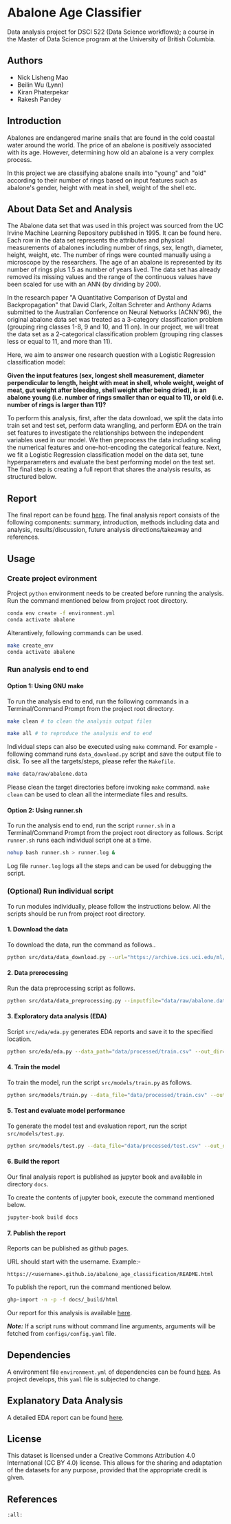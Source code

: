 # Abalone Age Classifier

Data analysis project for DSCI 522 (Data Science workflows); a course in the Master of Data Science program at the University of British Columbia.

## Authors
- Nick Lisheng Mao
- Beilin Wu (Lynn)
- Kiran Phaterpekar
- Rakesh Pandey


## Introduction
Abalones are endangered marine snails that are found in the cold coastal water around the world. The price of an abalone is positively associated with its age. However, determining how old an abalone is a very complex process. 

In this project we are classifying abalone snails into "young" and "old" according to their number of rings based on input features such as abalone's gender, height with meat in shell, weight of the shell etc.



## About Data Set and Analysis

The Abalone data set that was used in this project was sourced from the UC Irvine Machine Learning Repository published in 1995. It can be found here. Each row in the data set represents the attributes and physical measurements of abalones including number of rings, sex, length, diameter, height, weight, etc. The number of rings were counted manually using a microscope by the researchers. The age of an abalone is represented by its number of rings plus 1.5 as number of years lived. The data set has already removed its missing values and the range of the continuous values have been scaled for use with an ANN (by dividing by 200).

In the research paper "A Quantitative Comparison of Dystal and Backpropagation" that David Clark, Zoltan Schreter and Anthony Adams submitted to the Australian Conference on Neural Networks (ACNN'96), the original abalone data set was treated as a 3-category classification problem (grouping ring classes 1-8, 9 and 10, and 11 on). In our project, we will treat the data set as a 2-categorical classification problem (grouping ring classes less or equal to 11, and more than 11).

Here, we aim to answer one research question with a Logistic Regression classification model:

**Given the input features (sex, longest shell measurement, diameter perpendicular to length, height with meat in shell, whole weight, weight of meat, gut weight after bleeding, shell weight after being dried), is an abalone young (i.e. number of rings smaller than or equal to 11), or old (i.e. number of rings is larger than 11)?**

To perform this analysis, first, after the data download, we split the data into train set and test set, perform data wrangling, and perform EDA on the train set features to investigate the relationships between the independent variables used in our model. We then preprocess the data including scaling the numerical features and one-hot-encoding the categorical feature. Next, we fit a Logistic Regression classification model on the data set, tune hyperparameters and evaluate the best performing model on the test set. The final step is creating a full report that shares the analysis results, as structured below.


## Report

The final report can be found <a href="https://github.com/UBC-MDS/abalone_age_classification/blob/main/docs/Project_report_milestone2.ipynb" >here</a>. The final analysis report consists of the following components: summary, introduction, methods including data and analysis, results/discussion, future analysis directions/takeaway and references.

## Usage

### Create project evironment

Project `python` environment needs to be created before running the analysis. Run the command mentioned below from project root directory.

```bash
conda env create -f environment.yml
conda activate abalone
```

Alterantively, following commands can be used.

```bash
make create_env
conda activate abalone
```

### Run analysis end to end

#### Option 1: Using GNU make

To run the analysis end to end, run the following commands in a Terminal/Command Prompt from the project root directory.

```bash
make clean # to clean the analysis output files

make all # to reproduce the analysis end to end
```

Individual steps can also be executed using `make` command. For example - following command runs `data_download.py` script and save the output file to disk. To see all the targets/steps, please refer the `Makefile`.

```bash
make data/raw/abalone.data
```

Please clean the target directories before invoking `make` command. `make clean` can be used to clean all the intermediate files and results.

#### Option 2: Using runner.sh

To run the analysis end to end, run the script `runner.sh` in a Terminal/Command Prompt from the project root directory as follows. Script `runner.sh` runs each individual script one at a time.

```bash
nohup bash runner.sh > runner.log &
```

Log file `runner.log` logs all the steps and can be used for debugging the script.

### (Optional) Run individual script

To run modules individually, please follow the instructions below. All the scripts should be run from project root directory.

#### 1. Download the data

To download the data, run the command as follows..

```bash
python src/data/data_download.py --url="https://archive.ics.uci.edu/ml/machine-learning-databases/abalone/abalone.data" --outputfile="data/raw/abalone.data"
```

#### 2. Data prerocessing

Run the data preprocessing script as follows.

```bash
python src/data/data_preprocessing.py --inputfile="data/raw/abalone.data" --out_dir="data/processed"
```

#### 3. Exploratory data analysis (EDA)

Script `src/eda/eda.py` generates EDA reports and save it to the specified location.

```bash
python src/eda/eda.py --data_path="data/processed/train.csv" --out_dir="results/eda"
```

#### 4. Train the model

To train the model, run the script `src/models/train.py` as follows.

```bash
python src/models/train.py --data_file="data/processed/train.csv" --out_dir="results/model"
```

#### 5. Test and evaluate model performance

To generate the model test and evaluation report, run the script `src/models/test.py`.

```bash
python src/models/test.py --data_file="data/processed/test.csv" --out_dir="results/model"
```

#### 6. Build the report

Our final analysis report is published as jupyter book and available in directory `docs`.

To create the contents of jupyter book, execute the command mentioned below.

```bash
jupyter-book build docs
```

#### 7. Publish the report

Reports can be published as github pages. 

URL should start with the username. Example:-

`https://<username>.github.io/abalone_age_classification/README.html`

To publish the report, run the command mentioned below.

```bash
ghp-import -n -p -f docs/_build/html
```

Our report for this analysis is available [here](https://UBC-MDS.github.io/abalone_age_classification/README.html).


**_Note:_** If a script runs without command line arguments, arguments will be fetched from `configs/config.yaml` file.

## Dependencies

A environment file `environment.yml` of dependencies can be found <a href="https://github.com/UBC-MDS/abalone_age_classification/blob/main/environment.yml">here</a>. As project develops, this `yaml` file is subjected to change.

## Explanatory Data Analysis
A detailed EDA report can be found <a href="https://github.com/UBC-MDS/abalone_age_classification/blob/main/src/eda/eda.ipynb" >here</a>.

## License

This dataset is licensed under a Creative Commons Attribution 4.0 International (CC BY 4.0) license. This allows for the sharing and adaptation of the datasets for any purpose, provided that the appropriate credit is given.


## References

```{bibliography} references.bib
:all:
```
